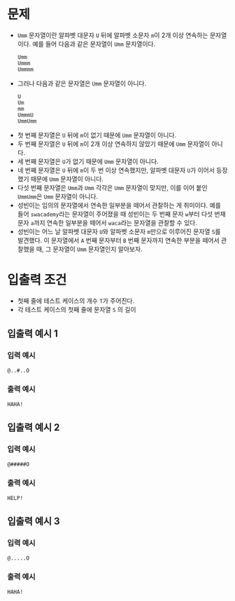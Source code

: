 # 문제
* `Umm` 문자열이란 알파벳 대문자 `U` 뒤에 알파벳 소문자 `m`이 2개 이상 연속하는 문자열이다. 예를 들어 다음과 같은 문자열이 `Umm` 문자열이다.
  ```
  Umm
  Ummm
  Ummmm
  ```
* 그러나 다음과 같은 문자열은 `Umm` 문자열이 아니다.
  ```
  U
  Um
  mm
  UmmmU
  UmmUmm
  ```
* 첫 번째 문자열은 `U` 뒤에 `m`이 없기 때문에 `Umm` 문자열이 아니다.
* 두 번째 문자열은 `U` 뒤에 `m`이 2개 이상 연속하지 않았기 때문에 `Umm` 문자열이 아니다.
* 세 번째 문자열은 `U`가 없기 때문에 `Umm` 문자열이 아니다.
* 네 번째 문자열은 `U` 뒤에 `m`이 두 번 이상 연속했지만, 알파벳 대문자 `U`가 이어서 등장했기 때문에 `Umm` 문자열이 아니다.
* 다섯 번째 문자열은 `Umm`과 `Umm` 각각은 `Umm` 문자열이 맞지만, 이를 이어 붙인 `UmmUmm`은 `Umm` 문자열이 아니다.
* 성빈이는 임의의 문자열에서 연속한 일부분을 떼어서 관찰하는 게 취미이다. 예를 들어 `swacademy`라는 문자열이 주어졌을 때 성빈이는 두 번째 문자 `w`부터 다섯 번재 문자 `a`까지 연속한 일부분을 떼어서 `waca`라는 문자열을 관찰할 수 있다.
* 성빈이는 어느 날 알파벳 대문자 `U`와 알파벳 소문자 `m`만으로 이루어진 문자열 `S`를 발견했다. 이 문자열에서 `A` 번째 문자부터 `B` 번째 문자까지 연속한 부분을 떼어서 관찰했을 때, 그 문자열이 `Umm` 문자열인지 알아보자.
   
# 입출력 조건
* 첫째 줄에 테스트 케이스의 개수 `T`가 주어진다.
* 각 테스트 케이스의 첫째 줄에 문자열 `S` 의 길이
   
## 입출력 예시 1
### 입력 예시
```
@..#..O
```
### 출력 예시
```
HAHA!
```

## 입출력 예시 2
### 입력 예시
```
@#####O
```
### 출력 예시
```
HELP!
```

## 입출력 예시 3
### 입력 예시
```
@.....O
```
### 출력 예시
```
HAHA!
```
